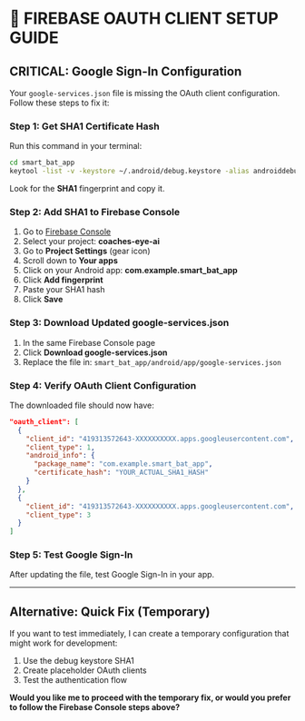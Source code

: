 # 🔧 **FIREBASE OAUTH CLIENT SETUP GUIDE**

## **CRITICAL: Google Sign-In Configuration**

Your `google-services.json` file is missing the OAuth client configuration. Follow these steps to fix it:

### **Step 1: Get SHA1 Certificate Hash**

Run this command in your terminal:
```bash
cd smart_bat_app
keytool -list -v -keystore ~/.android/debug.keystore -alias androiddebugkey -storepass android -keypass android
```

Look for the **SHA1** fingerprint and copy it.

### **Step 2: Add SHA1 to Firebase Console**

1. Go to [Firebase Console](https://console.firebase.google.com/)
2. Select your project: **coaches-eye-ai**
3. Go to **Project Settings** (gear icon)
4. Scroll down to **Your apps**
5. Click on your Android app: **com.example.smart_bat_app**
6. Click **Add fingerprint**
7. Paste your SHA1 hash
8. Click **Save**

### **Step 3: Download Updated google-services.json**

1. In the same Firebase Console page
2. Click **Download google-services.json**
3. Replace the file in: `smart_bat_app/android/app/google-services.json`

### **Step 4: Verify OAuth Client Configuration**

The downloaded file should now have:
```json
"oauth_client": [
  {
    "client_id": "419313572643-XXXXXXXXXX.apps.googleusercontent.com",
    "client_type": 1,
    "android_info": {
      "package_name": "com.example.smart_bat_app",
      "certificate_hash": "YOUR_ACTUAL_SHA1_HASH"
    }
  },
  {
    "client_id": "419313572643-XXXXXXXXXX.apps.googleusercontent.com",
    "client_type": 3
  }
]
```

### **Step 5: Test Google Sign-In**

After updating the file, test Google Sign-In in your app.

---

## **Alternative: Quick Fix (Temporary)**

If you want to test immediately, I can create a temporary configuration that might work for development:

1. Use the debug keystore SHA1
2. Create placeholder OAuth clients
3. Test the authentication flow

**Would you like me to proceed with the temporary fix, or would you prefer to follow the Firebase Console steps above?**
